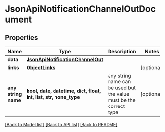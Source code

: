 # JsonApiNotificationChannelOutDocument


## Properties
Name | Type | Description | Notes
------------ | ------------- | ------------- | -------------
**data** | [**JsonApiNotificationChannelOut**](JsonApiNotificationChannelOut.md) |  | 
**links** | [**ObjectLinks**](ObjectLinks.md) |  | [optional] 
**any string name** | **bool, date, datetime, dict, float, int, list, str, none_type** | any string name can be used but the value must be the correct type | [optional]

[[Back to Model list]](../README.md#documentation-for-models) [[Back to API list]](../README.md#documentation-for-api-endpoints) [[Back to README]](../README.md)


